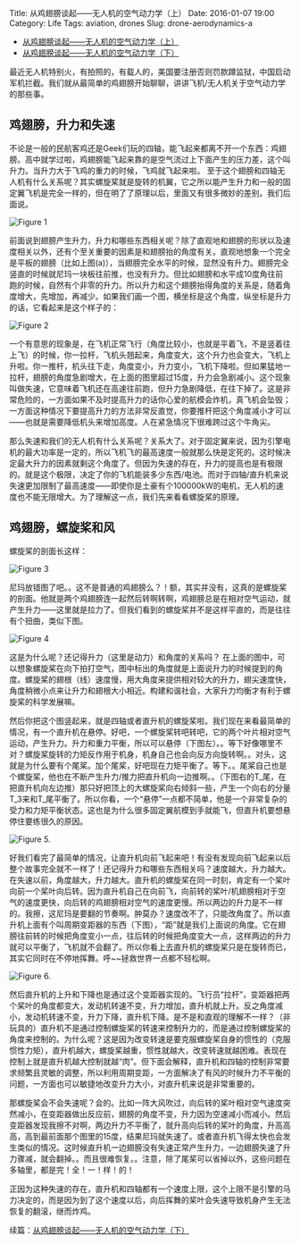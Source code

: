 Title: 从鸡翅膀谈起——无人机的空气动力学（上）
Date: 2016-01-07 19:00
Category: Life
Tags: aviation, drones
Slug: drone-aerodynamics-a

* [从鸡翅膀谈起——无人机的空气动力学（上）](/drone-aerodynamics-a.html)
* [从鸡翅膀谈起——无人机的空气动力学（下）](/drone-aerodynamics-b.html)

最近无人机特别火，有拍照的，有载人的，美国要注册否则罚款蹲监狱，中国启动军机拦截。我们就从最简单的鸡翅膀开始聊聊，讲讲飞机/无人机关于空气动力学的那些事。

## 鸡翅膀，升力和失速

不论是一般的民航客鸡还是Geek们玩的四轴，能飞起来都离不开一个东西：鸡翅膀。高中就学过啦，鸡翅膀能飞起来靠的是空气流过上下面产生的压力差，这个叫升力。当升力大于飞鸡的重力的时候，飞鸡就飞起来啦。 至于这个翅膀和四轴无人机有什么关系呢？其实螺旋桨就是旋转的机翼，它之所以能产生升力和一般的固定翼飞机是完全一样的，但在明了了原理以后，里面又有很多微妙的差别。我们后面说。

![Figure 1](/images/aerodynamics_1.png)

前面说到翅膀产生升力，升力和哪些东西相关呢？除了直观地和翅膀的形状以及速度相关以外，还有个至关重要的因素是和翅膀抬的角度有关。直观地想象一个完全是平板的翅膀（比如上图(a)），当翅膀完全水平的时候，显然没有升力。翅膀完全竖直的时候就尼玛一块板往前推，也没有升力。但比如翅膀和水平成10度角往前跑的时候，自然有个非零的升力。所以升力和这个翅膀抬得角度的关系是，随着角度增大，先增加，再减少。如果我们画一个图，横坐标是这个角度，纵坐标是升力的话，它看起来是这个样子的：

![Figure 2](/images/aerodynamics_2.png)

一个有意思的现象是，在飞机正常飞行（角度比较小，也就是平着飞，不是竖着往上飞）的时候，你一拉杆，飞机头翘起来，角度变大，这个升力也会变大，飞机上升啦。你一推杆，机头往下走，角度变小，升力变小，飞机下降啦。但如果猛地一拉杆，翅膀的角度急剧增大，在上面的图里超过15度，升力会急剧减小。这个现象叫做失速，它意味着飞机还在高速往前跑，但升力急剧降低，在往下掉了。这是非常危险的，一方面如果不及时提高升力的话你心爱的航模会炸机，真飞机会坠毁；一方面这种情况下要提高升力的方法非常反直觉，你要推杆把这个角度减小才可以——也就是需要降低机头来增加高度。人在紧急情况下很难跨过这个牛角尖。

那么失速和我们的无人机有什么关系呢？关系大了。对于固定翼来说，因为引擎电机的最大功率是一定的，所以飞机飞的最高速度一般就那么快是定死的。这时候决定最大升力的因素就剩这个角度了。但因为失速的存在，升力的提高也是有极限的。就是这个极限，决定了你的飞机能装多少东西/电池。而对于四轴/直升机来说失速更加限制了最高速度——即使你是土豪有个100000kW的电机，无人机的速度也不能无限增大。为了理解这一点，我们先来看看螺旋桨的原理。

## 鸡翅膀，螺旋桨和风

螺旋桨的剖面长这样：

![Figure 3](/images/aerodynamics_3.png)

尼玛放错图了吧。。这不是普通的鸡翅膀么？！额，其实并没有，这真的是螺旋桨的剖面。他就是两个鸡翅膀连一起然后转啊转啊，鸡翅膀总是在相对空气运动，就产生升力——这里就是拉力了。但我们看到的螺旋桨并不是这样平直的，而是往往有个扭曲，类似下图。

![Figure 4](/images/aerodynamics_4.png)

这是为什么呢？还记得升力（这里是动力）和角度的关系吗？ 在上面的图中，可以想象螺旋桨在向下拍打空气，图中标出的角度就是上面说升力的时候提到的角度。螺旋桨的翅根（线）速度慢，用大角度来提供相对较大的升力，翅尖速度快，角度稍微小点来让升力和翅根大小相近。构建和谐社会，大家升力均衡才有利于螺旋桨的科学发展嘛。

然后你把这个图竖起来，就是四轴或者直升机的螺旋桨啦。我们现在来看最简单的情况，有一个直升机在悬停。好吧，一个螺旋桨转吧转吧，它的两个叶片相对空气运动，产生升力。升力和重力平衡，所以可以悬停（下图左）。。等下好像哪里不对？螺旋桨旋转的力矩反作用于机身，机身自己也会向反方向旋转啊。。对头，这就是为什么要有个尾桨。加个尾桨，好吧现在力矩平衡了。等下。。尾桨自己也是个螺旋桨，他也在不断产生升力/推力把直升机向一边推啊。。（下图右的T\_尾，在把直升机向左边推）那只好把顶上的大螺旋桨向右倾斜一些，产生一个向右的分量T\_3来和T\_尾平衡了。所以你看，一个“悬停”一点都不简单，他是一个非常复杂的受力和力矩平衡状态。这也是为什么很多固定翼航模到手就能飞，但直升机要想悬停住要练很久的原因。

![Figure 5.](/images/aerodynamics_5.png)

好我们看完了最简单的情况，让直升机向前飞起来吧！有没有发现向前飞起来以后整个故事完全就不一样了！还记得升力和哪些东西相关吗？速度越大，升力越大。在失速以前，角度越大，升力越大。直升机的螺旋桨在同一时刻，肯定有一个桨叶向前一个桨叶向后转。因为直升机自己在向前飞，向前转的桨叶/机翅膀相对于空气的速度更快，向后转的鸡翅膀相对空气的速度更慢。所以两边的升力是不一样的。我擦，这尼玛是要翻的节奏啊。肿莫办？速度改不了，只能改角度了。所以直升机上面有个叫周期变距器的东西（下图），“距”就是我们上面说的角度。它在翅膀往前转的时候把角度变小一点，往后转的时候把角度变大一点，这样两边的升力就可以平衡了，飞机就不会翻了。所以你看上去直升机的螺旋桨只是在旋转而已，其实它同时在不停地挥舞。呼~~拯救世界一点都不轻松啊。

![Figure 6.](/images/aerodynamics_6.png)

然后直升机的上升和下降也是通过这个变距器实现的。飞行员“拉杆”，变距器把两个桨叶的角度都变大，发动机转速不变，升力增加，直升机就上升。反之角度减小，发动机转速不变，升力下降，直升机下降。是不是和直观的理解不一样？（非玩具的）直升机不是通过控制螺旋桨的转速来控制升力的，而是通过控制螺旋桨的角度来控制的。为什么呢？这是因为改变转速是要克服螺旋桨自身的惯性的（克服惯性力矩），直升机越大，螺旋桨越重，惯性就越大，改变转速就越困难。表现在控制上就是直升机越大控制就越“肉”。但下面会解释，直升机和四轴的控制非常要求频繁且灵敏的调整，所以利用周期变距，一方面解决了有风的时候升力不平衡的问题，一方面也可以敏捷地改变升力大小，对直升机来说是非常重要的。

那螺旋桨会不会失速呢？会的。比如一阵大风吹过，向后转的桨叶相对空气速度突然减小，在变距器做出反应前，翅膀的角度不变，升力因为空速减小而减小。然后变距器发现我擦不对啊，两边升力不平衡了，就升高向后转的桨叶的角度，升高高高，高到最前面那个图里的15度，结果尼玛就失速了。或者直升机飞得太快也会发生类似的情况。这时候直升机一边翅膀没有失速正常产生升力，一边翅膀失速了升力骤减，就会翻掉。。而且很难恢复。。注意，除了尾桨可以省掉以外，这些问题在多轴里，都是完！全！一！样！的！

正因为这种失速的存在，直升机和四轴都有一个速度上限，这个上限不是引擎的马力决定的，而是因为到了这个速度以后，向后挥舞的桨叶会失速导致机身产生无法恢复的翻滚，继而炸鸡。

续篇：[从鸡翅膀谈起——无人机的空气动力学（下）](/drone-aerodynamics-b.html)
